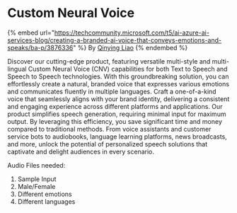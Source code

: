 # Custom Neural Voice





{% embed url="https://techcommunity.microsoft.com/t5/ai-azure-ai-services-blog/creating-a-branded-ai-voice-that-conveys-emotions-and-speaks/ba-p/3876336" %}
By [Qinying Liao](https://techcommunity.microsoft.com/t5/user/viewprofilepage/user-id/175688)
{% endembed %}

Discover our cutting-edge product, featuring versatile multi-style and multi-lingual Custom Neural Voice (CNV) capabilities for both Text to Speech and Speech to Speech technologies. With this groundbreaking solution, you can effortlessly create a natural, branded voice that expresses various emotions and communicates fluently in multiple languages. Craft a one-of-a-kind voice that seamlessly aligns with your brand identity, delivering a consistent and engaging experience across different platforms and applications. Our product simplifies speech generation, requiring minimal input for maximum output. By leveraging this efficiency, you save significant time and money compared to traditional methods. From voice assistants and customer service bots to audiobooks, language learning platforms, news broadcasts, and more, unlock the potential of personalized speech solutions that captivate and delight audiences in every scenario.

Audio Files needed:

1. Sample Input
2. Male/Female
3. Different emotions
4. Different languages
